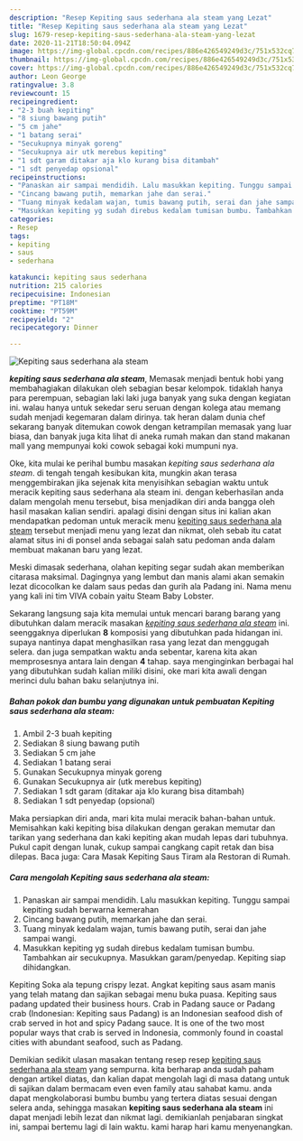 ```yaml
---
description: "Resep Kepiting saus sederhana ala steam yang Lezat"
title: "Resep Kepiting saus sederhana ala steam yang Lezat"
slug: 1679-resep-kepiting-saus-sederhana-ala-steam-yang-lezat
date: 2020-11-21T18:50:04.094Z
image: https://img-global.cpcdn.com/recipes/886e426549249d3c/751x532cq70/kepiting-saus-sederhana-ala-steam-foto-resep-utama.jpg
thumbnail: https://img-global.cpcdn.com/recipes/886e426549249d3c/751x532cq70/kepiting-saus-sederhana-ala-steam-foto-resep-utama.jpg
cover: https://img-global.cpcdn.com/recipes/886e426549249d3c/751x532cq70/kepiting-saus-sederhana-ala-steam-foto-resep-utama.jpg
author: Leon George
ratingvalue: 3.8
reviewcount: 15
recipeingredient:
- "2-3 buah kepiting"
- "8 siung bawang putih"
- "5 cm jahe"
- "1 batang serai"
- "Secukupnya minyak goreng"
- "Secukupnya air utk merebus kepiting"
- "1 sdt garam ditakar aja klo kurang bisa ditambah"
- "1 sdt penyedap opsional"
recipeinstructions:
- "Panaskan air sampai mendidih. Lalu masukkan kepiting. Tunggu sampai kepiting sudah berwarna kemerahan"
- "Cincang bawang putih, memarkan jahe dan serai."
- "Tuang minyak kedalam wajan, tumis bawang putih, serai dan jahe sampai wangi."
- "Masukkan kepiting yg sudah direbus kedalam tumisan bumbu. Tambahkan air secukupnya. Masukkan garam/penyedap. Kepiting siap dihidangkan."
categories:
- Resep
tags:
- kepiting
- saus
- sederhana

katakunci: kepiting saus sederhana 
nutrition: 215 calories
recipecuisine: Indonesian
preptime: "PT18M"
cooktime: "PT59M"
recipeyield: "2"
recipecategory: Dinner

---
```



![Kepiting saus sederhana ala steam](https://img-global.cpcdn.com/recipes/886e426549249d3c/751x532cq70/kepiting-saus-sederhana-ala-steam-foto-resep-utama.jpg)

<b><i>kepiting saus sederhana ala steam</i></b>, Memasak menjadi bentuk hobi yang membahagiakan dilakukan oleh sebagian besar kelompok. tidaklah hanya para perempuan, sebagian laki laki juga banyak yang suka dengan kegiatan ini. walau hanya untuk sekedar seru seruan dengan kolega atau memang sudah menjadi kegemaran dalam dirinya. tak heran dalam dunia chef sekarang banyak ditemukan cowok dengan ketrampilan memasak yang luar biasa, dan banyak juga kita lihat di aneka rumah makan dan stand makanan mall yang mempunyai koki cowok sebagai koki mumpuni nya.

Oke, kita mulai ke perihal bumbu masakan <i>kepiting saus sederhana ala steam</i>. di tengah tengah kesibukan kita, mungkin akan terasa menggembirakan jika sejenak kita menyisihkan sebagian waktu untuk meracik kepiting saus sederhana ala steam ini. dengan keberhasilan anda dalam mengolah menu tersebut, bisa menjadikan diri anda bangga oleh hasil masakan kalian sendiri. apalagi disini dengan situs ini kalian akan mendapatkan pedoman untuk meracik menu <u>kepiting saus sederhana ala steam</u> tersebut menjadi menu yang lezat dan nikmat, oleh sebab itu catat alamat situs ini di ponsel anda sebagai salah satu pedoman anda dalam membuat makanan baru yang lezat.

Meski dimasak sederhana, olahan kepiting segar sudah akan memberikan citarasa maksimal. Dagingnya yang lembut dan manis alami akan semakin lezat dicocolkan ke dalam saus pedas dan gurih ala Padang ini. Nama menu yang kali ini tim VIVA cobain yaitu Steam Baby Lobster.


Sekarang langsung saja kita memulai untuk mencari barang barang yang dibutuhkan dalam meracik masakan <u><i>kepiting saus sederhana ala steam</i></u> ini. seenggaknya diperlukan <b>8</b> komposisi yang dibutuhkan pada hidangan ini. supaya nantinya dapat menghasilkan rasa yang lezat dan menggugah selera. dan juga sempatkan waktu anda sebentar, karena kita akan memprosesnya antara lain dengan <b>4</b> tahap. saya menginginkan berbagai hal yang dibutuhkan sudah kalian miliki disini, oke mari kita awali dengan merinci dulu bahan baku selanjutnya ini.

<!--inarticleads1-->

##### Bahan pokok dan bumbu yang digunakan untuk pembuatan Kepiting saus sederhana ala steam:

1. Ambil 2-3 buah kepiting
1. Sediakan 8 siung bawang putih
1. Sediakan 5 cm jahe
1. Sediakan 1 batang serai
1. Gunakan Secukupnya minyak goreng
1. Gunakan Secukupnya air (utk merebus kepiting)
1. Sediakan 1 sdt garam (ditakar aja klo kurang bisa ditambah)
1. Sediakan 1 sdt penyedap (opsional)


Maka persiapkan diri anda, mari kita mulai meracik bahan-bahan untuk. Memisahkan kaki kepiting bisa dilakukan dengan gerakan memutar dan tarikan yang sederhana dan kaki kepiting akan mudah lepas dari tubuhnya. Pukul capit dengan lunak, cukup sampai cangkang capit retak dan bisa dilepas. Baca juga: Cara Masak Kepiting Saus Tiram ala Restoran di Rumah. 

<!--inarticleads2-->

##### Cara mengolah Kepiting saus sederhana ala steam:

1. Panaskan air sampai mendidih. Lalu masukkan kepiting. Tunggu sampai kepiting sudah berwarna kemerahan
1. Cincang bawang putih, memarkan jahe dan serai.
1. Tuang minyak kedalam wajan, tumis bawang putih, serai dan jahe sampai wangi.
1. Masukkan kepiting yg sudah direbus kedalam tumisan bumbu. Tambahkan air secukupnya. Masukkan garam/penyedap. Kepiting siap dihidangkan.


Kepiting Soka ala tepung crispy lezat. Angkat kepiting saus asam manis yang telah matang dan sajikan sebagai menu buka puasa. Kepiting saus padang updated their business hours. Crab in Padang sauce or Padang crab (Indonesian: Kepiting saus Padang) is an Indonesian seafood dish of crab served in hot and spicy Padang sauce. It is one of the two most popular ways that crab is served in Indonesia, commonly found in coastal cities with abundant seafood, such as Padang. 

Demikian sedikit ulasan masakan tentang resep resep <u>kepiting saus sederhana ala steam</u> yang sempurna. kita berharap anda sudah paham dengan artikel diatas, dan kalian dapat mengolah lagi di masa datang untuk di sajikan dalam bermacam even even family atau sahabat kamu. anda dapat mengkolaborasi bumbu bumbu yang tertera diatas sesuai dengan selera anda, sehingga masakan <b>kepiting saus sederhana ala steam</b> ini dapat menjadi lebih lezat dan nikmat lagi. demikianlah penjabaran singkat ini, sampai bertemu lagi di lain waktu. kami harap hari kamu menyenangkan.
